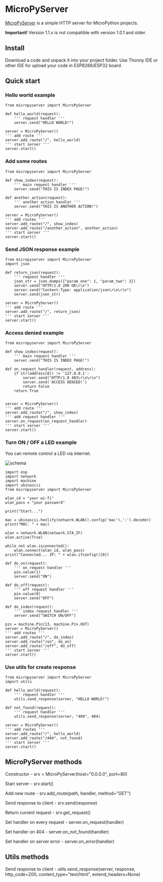 # MicroPyServer

[MicroPyServer](https://github.com/troublegum/micropyserver) is a simple HTTP server for MicroPython projects.

**Important!** Version 1.1.x is not compatible with version 1.0.1 and older.

## Install

Download a code and unpack it into your project folder.
Use Thonny IDE or other IDE for upload your code in ESP8266/ESP32 board.

## Quick start


### Hello world example

```
from micropyserver import MicroPyServer

def hello_world(request):
    ''' request handler '''
    server.send("HELLO WORLD!")

server = MicroPyServer()
''' add route '''
server.add_route("/", hello_world)
''' start server '''
server.start()
```

### Add some routes
```
from micropyserver import MicroPyServer

def show_index(request):
    ''' main request handler '''
    server.send("THIS IS INDEX PAGE!")
    
def another_action(request):
    ''' another action handler '''
    server.send("THIS IS ANOTHER ACTION!")

server = MicroPyServer()
''' add routes '''
server.add_route("/", show_index)
server.add_route("/another_action", another_action)
''' start server '''
server.start()
```

### Send JSON response example

```
from micropyserver import MicroPyServer
import json

def return_json(request):
    ''' request handler '''
    json_str = json.dumps({"param_one": 1, "param_two": 2})
    server.send("HTTP/1.0 200 OK\r\n")
    server.send("Content-Type: application/json\r\n\r\n")
    server.send(json_str)

server = MicroPyServer()
''' add route '''
server.add_route("/", return_json)
''' start server '''
server.start()
```

### Access denied example
```
from micropyserver import MicroPyServer

def show_index(request):
    ''' main request handler '''
    server.send("THIS IS INDEX PAGE!")
    
def on_request_handler(request, address):
    if str(address[0]) != '127.0.0.1':
        server.send("HTTP/1.0 403\r\n\r\n")
        server.send('ACCESS DENIED!')
        return False        
    return True


server = MicroPyServer()
''' add route '''
server.add_route("/", show_index)
''' add request handler '''
server.on_request(on_request_handler)
''' start server '''
server.start()
``` 

### Turn ON / OFF a LED example

You can remote control a LED via internet.

![schema](https://habrastorage.org/webt/jb/xu/aj/jbxuaj0nr8fnqllbq27p_vfx3bw.png)

```
import esp
import network
import machine
import ubinascii
from micropyserver import MicroPyServer

wlan_id = "your wi-fi"
wlan_pass = "your password"

print("Start...")

mac = ubinascii.hexlify(network.WLAN().config('mac'),':').decode()
print("MAC: " + mac)

wlan = network.WLAN(network.STA_IF)
wlan.active(True)

while not wlan.isconnected():
    wlan.connect(wlan_id, wlan_pass)
print("Connected... IP: " + wlan.ifconfig()[0])    
    
def do_on(request):
    ''' on request handler '''
    pin.value(1)
    server.send("ON")

def do_off(request):
    ''' off request handler '''
    pin.value(0)
    server.send("OFF")
    
def do_index(request):
    ''' index request handler '''    
    server.send("SWITCH ON/OFF")

pin = machine.Pin(13, machine.Pin.OUT)
server = MicroPyServer()
''' add routes '''
server.add_route("/", do_index)
server.add_route("/on", do_on)
server.add_route("/off", do_off)
''' start server '''
server.start()    
```    

### Use utils for create response
```
from micropyserver import MicroPyServer
import utils

def hello_world(request):
    ''' request handler '''
    utils.send_response(server, "HELLO WORLD!")

def not_found(request):
    ''' request handler '''
    utils.send_response(server, "404", 404)

server = MicroPyServer()
''' add routes '''
server.add_route("/", hello_world)
server.add_route("/404", not_found)
''' start server '''
server.start()
```


## MicroPyServer methods

Constructor - srv = MicroPyServer(host="0.0.0.0", port=80)

Start server - srv.start() 

Add new route - srv.add_route(path, handler, method="GET")

Send response to client - srv.send(response)

Return current request - srv.get_request()

Set handler on every request - server.on_request(handler)

Set handler on 404 - server.on_not_found(handler)

Set handler on server error - server.on_error(handler)

## Utils methods

Send response to client - utils.send_response(server, response, http_code=200, content_type="text/html", extend_headers=None)
